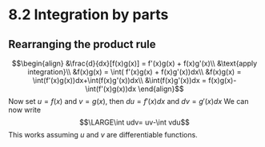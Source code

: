 # 8.2 Integration by parts
## Rearranging the product rule
$$\begin{align}
&\frac{d}{dx}[f(x)g(x)] = f'(x)g(x) + f(x)g'(x)\\
&\text{apply integration}\\
&f(x)g(x) = \int( f'(x)g(x) + f(x)g'(x))dx\\
&f(x)g(x) = \int(f'(x)g(x))dx+\int(f(x)g'(x))dx\\
&\int(f(x)g'(x))dx = f(x)g(x)-\int(f'(x)g(x))dx
\end{align}$$
Now set $u = f(x)$ and $v = g(x)$, then $du = f'(x)dx$ and $dv = g'(x)dx$
We can now write
$$\LARGE\int udv= uv-\int vdu$$
This works assuming $u$ and $v$ are differentiable functions.

